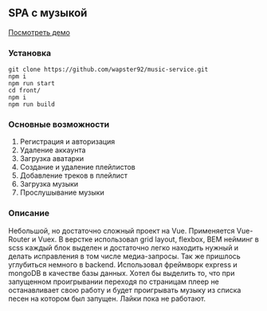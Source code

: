 ## SPA с музыкой
[Посмотреть демо](http://185.229.227.69/)

### Установка

```
git clone https://github.com/wapster92/music-service.git
npm i
npm run start
cd front/
npm i
npm run build
```
### Основные возможности
1. Регистрация и авторизация
2. Удаление аккаунта
3. Загрузка аватарки
4. Создание и удаление плейлистов
5. Добавление треков в плейлист
6. Загрузка музыки
7. Прослушывание музыки

### Описание
Небольшой, но достаточно сложный проект на Vue. Применяется Vue-Router и Vuex. В верстке использовал grid layout, flexbox, BEM нейминг в scss каждый блок выделен и достаточно легко находить нужный и делать исправления в том числе медиа-запросы. Так же пришлось углубиться немного в backend. Использовал фреймворк express и mongoDB в качестве базы данных. Хотел бы выделить то, что при запущенном проигрывании переходя по страницам плеер не останавливает свою работу и будет проигрывать музыку из списка песен на котором был запущен. Лайки пока не работают.